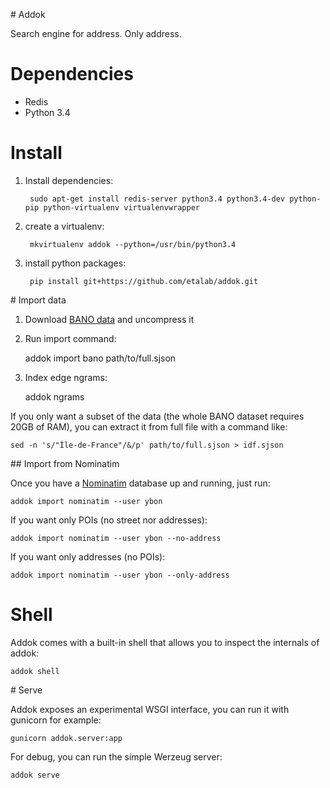 # Addok

Search engine for address. Only address.


# Dependencies

- Redis
- Python 3.4


# Install

1. Install dependencies:

        sudo apt-get install redis-server python3.4 python3.4-dev python-pip python-virtualenv virtualenvwrapper

1. create a virtualenv:

        mkvirtualenv addok --python=/usr/bin/python3.4

1. install python packages:

        pip install git+https://github.com/etalab/addok.git


# Import data

1. Download [BANO data](http://bano.openstreetmap.fr/data/full.sjson.gz) and uncompress
   it

2. Run import command:

    addok import bano path/to/full.sjson

3. Index edge ngrams:

    addok ngrams

If you only want a subset of the data (the whole BANO dataset requires 20GB of RAM),
you can extract it from full file with a command like:

    sed -n 's/"Île-de-France"/&/p' path/to/full.sjson > idf.sjson


## Import from Nominatim

Once you have a [Nominatim](https://wiki.openstreetmap.org/wiki/Nominatim) database up and running, just run:

    addok import nominatim --user ybon

If you want only POIs (no street nor addresses):

    addok import nominatim --user ybon --no-address

If you want only addresses (no POIs):

    addok import nominatim --user ybon --only-address


# Shell

Addok comes with a built-in shell that allows you to inspect the internals of 
addok:

    addok shell


# Serve

Addok exposes an experimental WSGI interface, you can run it with gunicorn
for example:

    gunicorn addok.server:app

For debug, you can run the simple Werzeug server:

    addok serve
